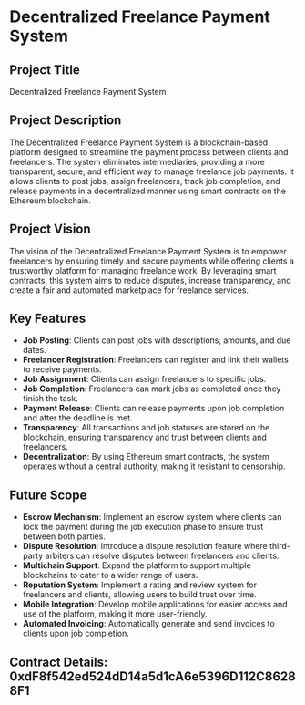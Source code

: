 # Decentralized Freelance Payment System

## Project Title
Decentralized Freelance Payment System

## Project Description
The Decentralized Freelance Payment System is a blockchain-based platform designed to streamline the payment process between clients and freelancers. The system eliminates intermediaries, providing a more transparent, secure, and efficient way to manage freelance job payments. It allows clients to post jobs, assign freelancers, track job completion, and release payments in a decentralized manner using smart contracts on the Ethereum blockchain.

## Project Vision
The vision of the Decentralized Freelance Payment System is to empower freelancers by ensuring timely and secure payments while offering clients a trustworthy platform for managing freelance work. By leveraging smart contracts, this system aims to reduce disputes, increase transparency, and create a fair and automated marketplace for freelance services.

## Key Features
- **Job Posting**: Clients can post jobs with descriptions, amounts, and due dates.
- **Freelancer Registration**: Freelancers can register and link their wallets to receive payments.
- **Job Assignment**: Clients can assign freelancers to specific jobs.
- **Job Completion**: Freelancers can mark jobs as completed once they finish the task.
- **Payment Release**: Clients can release payments upon job completion and after the deadline is met.
- **Transparency**: All transactions and job statuses are stored on the blockchain, ensuring transparency and trust between clients and freelancers.
- **Decentralization**: By using Ethereum smart contracts, the system operates without a central authority, making it resistant to censorship.

## Future Scope
- **Escrow Mechanism**: Implement an escrow system where clients can lock the payment during the job execution phase to ensure trust between both parties.
- **Dispute Resolution**: Introduce a dispute resolution feature where third-party arbiters can resolve disputes between freelancers and clients.
- **Multichain Support**: Expand the platform to support multiple blockchains to cater to a wider range of users.
- **Reputation System**: Implement a rating and review system for freelancers and clients, allowing users to build trust over time.
- **Mobile Integration**: Develop mobile applications for easier access and use of the platform, making it more user-friendly.
- **Automated Invoicing**: Automatically generate and send invoices to clients upon job completion.

## Contract Details: 0xdF8f542ed524dD14a5d1cA6e5396D112C86288F1
